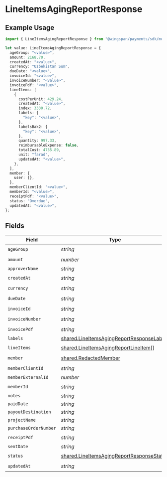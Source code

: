 # LineItemsAgingReportResponse

## Example Usage

```typescript
import { LineItemsAgingReportResponse } from "@wingspan/payments/sdk/models/shared";

let value: LineItemsAgingReportResponse = {
  ageGroup: "<value>",
  amount: 2168.70,
  createdAt: "<value>",
  currency: "Uzbekistan Sum",
  dueDate: "<value>",
  invoiceId: "<value>",
  invoiceNumber: "<value>",
  invoicePdf: "<value>",
  lineItems: [
    {
      costPerUnit: 429.24,
      createdAt: "<value>",
      index: 3330.72,
      labels: {
        "key": "<value>",
      },
      labelsBak2: {
        "key": "<value>",
      },
      quantity: 997.33,
      reimbursableExpense: false,
      totalCost: 4755.89,
      unit: "farad",
      updatedAt: "<value>",
    },
  ],
  member: {
    user: {},
  },
  memberClientId: "<value>",
  memberId: "<value>",
  receiptPdf: "<value>",
  status: "Overdue",
  updatedAt: "<value>",
};
```

## Fields

| Field                                                                                                         | Type                                                                                                          | Required                                                                                                      | Description                                                                                                   |
| ------------------------------------------------------------------------------------------------------------- | ------------------------------------------------------------------------------------------------------------- | ------------------------------------------------------------------------------------------------------------- | ------------------------------------------------------------------------------------------------------------- |
| `ageGroup`                                                                                                    | *string*                                                                                                      | :heavy_check_mark:                                                                                            | N/A                                                                                                           |
| `amount`                                                                                                      | *number*                                                                                                      | :heavy_check_mark:                                                                                            | N/A                                                                                                           |
| `approverName`                                                                                                | *string*                                                                                                      | :heavy_minus_sign:                                                                                            | N/A                                                                                                           |
| `createdAt`                                                                                                   | *string*                                                                                                      | :heavy_check_mark:                                                                                            | N/A                                                                                                           |
| `currency`                                                                                                    | *string*                                                                                                      | :heavy_check_mark:                                                                                            | N/A                                                                                                           |
| `dueDate`                                                                                                     | *string*                                                                                                      | :heavy_check_mark:                                                                                            | N/A                                                                                                           |
| `invoiceId`                                                                                                   | *string*                                                                                                      | :heavy_check_mark:                                                                                            | N/A                                                                                                           |
| `invoiceNumber`                                                                                               | *string*                                                                                                      | :heavy_check_mark:                                                                                            | N/A                                                                                                           |
| `invoicePdf`                                                                                                  | *string*                                                                                                      | :heavy_check_mark:                                                                                            | N/A                                                                                                           |
| `labels`                                                                                                      | [shared.LineItemsAgingReportResponseLabels](../../../sdk/models/shared/lineitemsagingreportresponselabels.md) | :heavy_minus_sign:                                                                                            | N/A                                                                                                           |
| `lineItems`                                                                                                   | [shared.LineItemsAgingReportLineItem](../../../sdk/models/shared/lineitemsagingreportlineitem.md)[]           | :heavy_check_mark:                                                                                            | N/A                                                                                                           |
| `member`                                                                                                      | [shared.RedactedMember](../../../sdk/models/shared/redactedmember.md)                                         | :heavy_check_mark:                                                                                            | N/A                                                                                                           |
| `memberClientId`                                                                                              | *string*                                                                                                      | :heavy_check_mark:                                                                                            | N/A                                                                                                           |
| `memberExternalId`                                                                                            | *number*                                                                                                      | :heavy_minus_sign:                                                                                            | N/A                                                                                                           |
| `memberId`                                                                                                    | *string*                                                                                                      | :heavy_check_mark:                                                                                            | N/A                                                                                                           |
| `notes`                                                                                                       | *string*                                                                                                      | :heavy_minus_sign:                                                                                            | N/A                                                                                                           |
| `paidDate`                                                                                                    | *string*                                                                                                      | :heavy_minus_sign:                                                                                            | N/A                                                                                                           |
| `payoutDestination`                                                                                           | *string*                                                                                                      | :heavy_minus_sign:                                                                                            | N/A                                                                                                           |
| `projectName`                                                                                                 | *string*                                                                                                      | :heavy_minus_sign:                                                                                            | N/A                                                                                                           |
| `purchaseOrderNumber`                                                                                         | *string*                                                                                                      | :heavy_minus_sign:                                                                                            | N/A                                                                                                           |
| `receiptPdf`                                                                                                  | *string*                                                                                                      | :heavy_check_mark:                                                                                            | N/A                                                                                                           |
| `sentDate`                                                                                                    | *string*                                                                                                      | :heavy_minus_sign:                                                                                            | N/A                                                                                                           |
| `status`                                                                                                      | [shared.LineItemsAgingReportResponseStatus](../../../sdk/models/shared/lineitemsagingreportresponsestatus.md) | :heavy_check_mark:                                                                                            | N/A                                                                                                           |
| `updatedAt`                                                                                                   | *string*                                                                                                      | :heavy_check_mark:                                                                                            | N/A                                                                                                           |